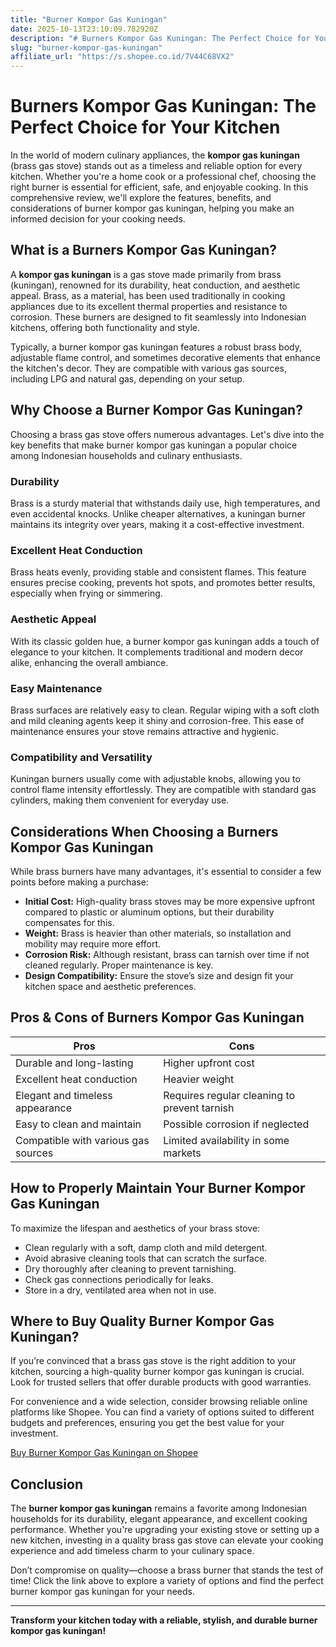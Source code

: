 ```yaml
---
title: "Burner Kompor Gas Kuningan"
date: 2025-10-13T23:10:09.782920Z
description: "# Burners Kompor Gas Kuningan: The Perfect Choice for Your Kitchen..."
slug: "burner-kompor-gas-kuningan"
affiliate_url: "https://s.shopee.co.id/7V44C68VX2"
---
```

# Burners Kompor Gas Kuningan: The Perfect Choice for Your Kitchen

In the world of modern culinary appliances, the **kompor gas kuningan** (brass gas stove) stands out as a timeless and reliable option for every kitchen. Whether you're a home cook or a professional chef, choosing the right burner is essential for efficient, safe, and enjoyable cooking. In this comprehensive review, we'll explore the features, benefits, and considerations of burner kompor gas kuningan, helping you make an informed decision for your cooking needs.

## What is a Burners Kompor Gas Kuningan?

A **kompor gas kuningan** is a gas stove made primarily from brass (kuningan), renowned for its durability, heat conduction, and aesthetic appeal. Brass, as a material, has been used traditionally in cooking appliances due to its excellent thermal properties and resistance to corrosion. These burners are designed to fit seamlessly into Indonesian kitchens, offering both functionality and style.

Typically, a burner kompor gas kuningan features a robust brass body, adjustable flame control, and sometimes decorative elements that enhance the kitchen's decor. They are compatible with various gas sources, including LPG and natural gas, depending on your setup.

## Why Choose a Burner Kompor Gas Kuningan?

Choosing a brass gas stove offers numerous advantages. Let's dive into the key benefits that make burner kompor gas kuningan a popular choice among Indonesian households and culinary enthusiasts.

### Durability

Brass is a sturdy material that withstands daily use, high temperatures, and even accidental knocks. Unlike cheaper alternatives, a kuningan burner maintains its integrity over years, making it a cost-effective investment.

### Excellent Heat Conduction

Brass heats evenly, providing stable and consistent flames. This feature ensures precise cooking, prevents hot spots, and promotes better results, especially when frying or simmering.

### Aesthetic Appeal

With its classic golden hue, a burner kompor gas kuningan adds a touch of elegance to your kitchen. It complements traditional and modern decor alike, enhancing the overall ambiance.

### Easy Maintenance

Brass surfaces are relatively easy to clean. Regular wiping with a soft cloth and mild cleaning agents keep it shiny and corrosion-free. This ease of maintenance ensures your stove remains attractive and hygienic.

### Compatibility and Versatility

Kuningan burners usually come with adjustable knobs, allowing you to control flame intensity effortlessly. They are compatible with standard gas cylinders, making them convenient for everyday use.

## Considerations When Choosing a Burners Kompor Gas Kuningan

While brass burners have many advantages, it's essential to consider a few points before making a purchase:

- **Initial Cost:** High-quality brass stoves may be more expensive upfront compared to plastic or aluminum options, but their durability compensates for this.
- **Weight:** Brass is heavier than other materials, so installation and mobility may require more effort.
- **Corrosion Risk:** Although resistant, brass can tarnish over time if not cleaned regularly. Proper maintenance is key.
- **Design Compatibility:** Ensure the stove’s size and design fit your kitchen space and aesthetic preferences.

## Pros & Cons of Burners Kompor Gas Kuningan

| **Pros**                           | **Cons**                                      |
|-------------------------------------|----------------------------------------------|
| Durable and long-lasting          | Higher upfront cost                         |
| Excellent heat conduction         | Heavier weight                              |
| Elegant and timeless appearance    | Requires regular cleaning to prevent tarnish |
| Easy to clean and maintain        | Possible corrosion if neglected            |
| Compatible with various gas sources | Limited availability in some markets     |

## How to Properly Maintain Your Burner Kompor Gas Kuningan

To maximize the lifespan and aesthetics of your brass stove:

- Clean regularly with a soft, damp cloth and mild detergent.
- Avoid abrasive cleaning tools that can scratch the surface.
- Dry thoroughly after cleaning to prevent tarnishing.
- Check gas connections periodically for leaks.
- Store in a dry, ventilated area when not in use.

## Where to Buy Quality Burner Kompor Gas Kuningan?

If you’re convinced that a brass gas stove is the right addition to your kitchen, sourcing a high-quality burner kompor gas kuningan is crucial. Look for trusted sellers that offer durable products with good warranties.

For convenience and a wide selection, consider browsing reliable online platforms like Shopee. You can find a variety of options suited to different budgets and preferences, ensuring you get the best value for your investment.

[Buy Burner Kompor Gas Kuningan on Shopee](https://s.shopee.co.id/7V44C68VX2)

## Conclusion

The **burner kompor gas kuningan** remains a favorite among Indonesian households for its durability, elegant appearance, and excellent cooking performance. Whether you're upgrading your existing stove or setting up a new kitchen, investing in a quality brass gas stove can elevate your cooking experience and add timeless charm to your culinary space.

Don’t compromise on quality—choose a brass burner that stands the test of time! Click the link above to explore a variety of options and find the perfect burner kompor gas kuningan for your needs.

---

**Transform your kitchen today with a reliable, stylish, and durable burner kompor gas kuningan!**